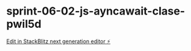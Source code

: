 # sprint-06-02-js-ayncawait-clase-pwil5d

[Edit in StackBlitz next generation editor ⚡️](https://stackblitz.com/~/github.com/Verokina89/sprint-06-02-js-ayncawait-clase-pwil5d)
